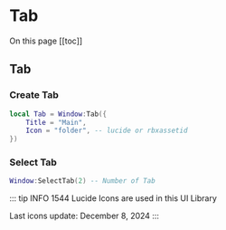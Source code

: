 # Tab

On this page
[[toc]]

## Tab
### Create Tab
```lua
local Tab = Window:Tab({
    Title = "Main",
    Icon = "folder", -- lucide or rbxassetid
})
```

### Select Tab
```lua
Window:SelectTab(2) -- Number of Tab
```

::: tip INFO
1544 Lucide Icons are used in this UI Library

Last icons update: December 8, 2024
:::